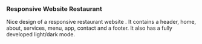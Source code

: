 
### Responsive Website Restaurant
Nice design of a responsive restaurant website . It contains a header, home, about, services, menu, app, contact and a footer. It also has a fully developed light/dark mode.
